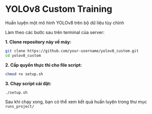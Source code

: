 # YOLOv8 Custom Training

Huấn luyện một mô hình YOLOv8 trên bộ dữ liệu tùy chỉnh

Làm theo các bước sau trên terminal của server:

**1. Clone repository này về máy:**
```bash
git clone https://github.com/your-username/yolov8_custom.git
cd yolov8_custom
```

**2. Cấp quyền thực thi cho file script:**
```bash
chmod +x setup.sh
```

**3. Chạy script cài đặt:**
```bash
./setup.sh
```

Sau khi chạy xong, bạn có thể xem kết quả huấn luyện trong thư mục `runs_project/`
